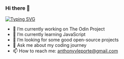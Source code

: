### Hi there 👋

[![Typing SVG](https://readme-typing-svg.demolab.com?font=Roboto+Mono&duration=3000&pause=200&color=2B34FF&center=true&multiline=true&width=435&lines=Anthony+LePorte;Web+Developer;Always+learning+new+things)](https://git.io/typing-svg)

- 🔭 I’m currently working on The Odin Project
- 🌱 I’m currently learning JavaScript
- 🤔 I’m looking for some good open-source projects
- 💬 Ask me about my coding journey
- 📫 How to reach me: anthonyvleporte@gmail.com
